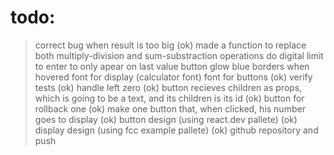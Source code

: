 # todo:
> correct bug when result is too big
> (ok) made a function to replace both multiply-division and sum-substraction operations
> do digital limit to enter to only apear on last value
> button glow blue borders when hovered
> font for display (calculator font)
> font for buttons
> (ok) verify tests
> (ok) handle left zero
> (ok) button recieves children as props, which is going to be a text, and its children is its id
> (ok) button for rollback one
> (ok) make one button that, when clicked, his number goes to display
> (ok) button design (using react.dev pallete)
> (ok) display design (using fcc example pallete)
> (ok) github repository and push